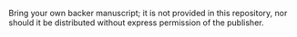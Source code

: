 Bring your own backer manuscript; it is not provided in this repository, nor
should it be distributed without express permission of the publisher.
